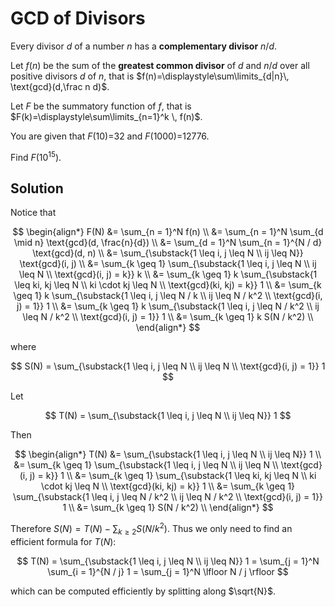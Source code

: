 # GCD of Divisors

Every divisor <var>d</var> of a number <var>n</var> has a <b>complementary divisor</b> <var>n</var>/<var>d</var>.

Let <var>f</var>(<var>n</var>) be the sum of the <b>greatest common divisor</b> of <var>d</var> and <var>n</var>/<var>d</var> over all positive divisors <var>d</var> of <var>n</var>, that is
$f(n)=\displaystyle\sum\limits_{d|n}\, \text{gcd}(d,\frac n d)$.

Let <var>F</var> be the summatory function of <var>f</var>, that is
$F(k)=\displaystyle\sum\limits_{n=1}^k \, f(n)$.

You are given that <var>F</var>(10)=32 and <var>F</var>(1000)=12776.

Find <var>F</var>(10<sup>15</sup>).

## Solution

Notice that

$$
\begin{align*}
F(N)
&= \sum_{n = 1}^N f(n) \\
&= \sum_{n = 1}^N \sum_{d \mid n} \text{gcd}(d, \frac{n}{d}) \\
&= \sum_{d = 1}^N \sum_{n = 1}^{N / d} \text{gcd}(d, n) \\
&= \sum_{\substack{1 \leq i, j \leq N \\ ij \leq N}} \text{gcd}(i, j) \\
&= \sum_{k \geq 1} \sum_{\substack{1 \leq i, j \leq N \\ ij \leq N \\ \text{gcd}(i, j) = k}} k \\
&= \sum_{k \geq 1} k \sum_{\substack{1 \leq ki, kj \leq N \\ ki \cdot kj \leq N \\ \text{gcd}(ki, kj) = k}} 1 \\
&= \sum_{k \geq 1} k \sum_{\substack{1 \leq i, j \leq N / k \\ ij \leq N / k^2 \\ \text{gcd}(i, j) = 1}} 1 \\
&= \sum_{k \geq 1} k \sum_{\substack{1 \leq i, j \leq N / k^2 \\ ij \leq N / k^2 \\ \text{gcd}(i, j) = 1}} 1 \\
&= \sum_{k \geq 1} k S(N / k^2) \\
\end{align*}
$$

where

$$
S(N) = \sum_{\substack{1 \leq i, j \leq N \\ ij \leq N \\ \text{gcd}(i, j) = 1}} 1
$$

Let

$$
T(N) = \sum_{\substack{1 \leq i, j \leq N \\ ij \leq N}} 1
$$

Then

$$
\begin{align*}
T(N)
&= \sum_{\substack{1 \leq i, j \leq N \\ ij \leq N}} 1 \\
&= \sum_{k \geq 1} \sum_{\substack{1 \leq i, j \leq N \\ ij \leq N \\ \text{gcd}(i, j) = k}} 1 \\
&= \sum_{k \geq 1} \sum_{\substack{1 \leq ki, kj \leq N \\ ki \cdot kj \leq N \\ \text{gcd}(ki, kj) = k}} 1 \\
&= \sum_{k \geq 1} \sum_{\substack{1 \leq i, j \leq N / k^2 \\ ij \leq N / k^2 \\ \text{gcd}(i, j) = 1}} 1 \\
&= \sum_{k \geq 1} S(N / k^2) \\
\end{align*}
$$

Therefore $S(N) = T(N) - \sum_{k \geq 2} S(N / k^2)$. Thus we only need to find an efficient formula for $T(N)$:

$$
T(N) = \sum_{\substack{1 \leq i, j \leq N \\ ij \leq N}} 1 = \sum_{j = 1}^N \sum_{i = 1}^{N / j} 1 = \sum_{j = 1}^N \lfloor N / j \rfloor
$$

which can be computed efficiently by splitting along $\sqrt{N}$.